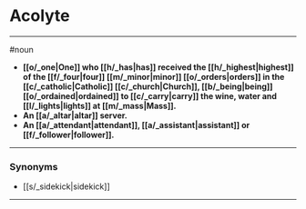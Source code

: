# Acolyte
---
#noun
- **[[o/_one|One]] who [[h/_has|has]] received the [[h/_highest|highest]] of the [[f/_four|four]] [[m/_minor|minor]] [[o/_orders|orders]] in the [[c/_catholic|Catholic]] [[c/_church|Church]], [[b/_being|being]] [[o/_ordained|ordained]] to [[c/_carry|carry]] the wine, water and [[l/_lights|lights]] at [[m/_mass|Mass]].**
- **An [[a/_altar|altar]] server.**
- **An [[a/_attendant|attendant]], [[a/_assistant|assistant]] or [[f/_follower|follower]].**
---
### Synonyms
- [[s/_sidekick|sidekick]]
---
